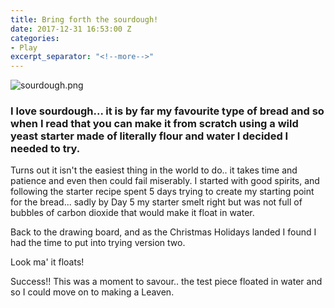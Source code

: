 ```yaml
---
title: Bring forth the sourdough!
date: 2017-12-31 16:53:00 Z
categories:
- Play
excerpt_separator: "<!--more-->"
---
```


![sourdough.png](/uploads/sourdough.png)
### I love sourdough... it is by far my favourite type of bread and so when I read that you can make it from scratch using a wild yeast starter made of literally flour and water I decided I needed to try.

Turns out it isn't the easiest thing in the world to do..<!--more--> it takes time and patience and even then could fail miserably. I started with good spirits, and following the starter recipe spent 5 days trying to create my starting point for the bread... sadly by Day 5 my starter smelt right but was not full of bubbles of carbon dioxide that would make it float in water.

Back to the drawing board, and as the Christmas Holidays landed I found I had the time to put into trying version two.

Look ma' it floats!

Success!! This was a moment to savour.. the test piece floated in water and so I could move on to making a Leaven.